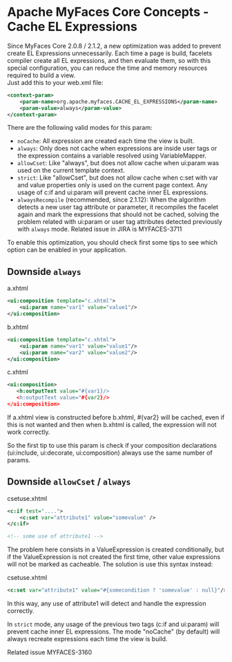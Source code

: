 # Apache MyFaces Core Concepts - Cache EL Expressions

Since MyFaces Core 2.0.8 / 2.1.2, a new optimization was added to prevent create EL Expressions unnecessarily.
Each time a page is build, facelets compiler create all EL expressions, and then evaluate them, so with this special configuration, you can reduce the time and memory resources required to build a view.  
Just add this to your web.xml file:

```xml
<context-param>
    <param-name>org.apache.myfaces.CACHE_EL_EXPRESSIONS</param-name>
    <param-value>always</param-value>
</context-param>
```

There are the following valid modes for this param:
* `noCache`: All expression are created each time the view is built.
* `always`: Only does not cache when expressions are inside user tags or the expression contains a variable resolved using VariableMapper.
* `allowCset`: Like "always", but does not allow cache when ui:param was used on the current template context.
* `strict`: Like "allowCset", but does not allow cache when c:set with var and value properties only is used on the current page context. Any usage of c:if and ui:param will prevent cache inner EL expressions. 
* `alwaysRecompile` (recommended, since 2.1.12): When the algorithm detects a new user tag attribute or parameter, it recompiles the facelet again and mark the expressions that should not be cached, solving the problem related with ui:param or user tag attributes detected previously with `always` mode. Related issue in JIRA is MYFACES-3711

To enable this optimization, you should check first some tips to see which option can be enabled in your application.



## Downside `always`
a.xhtml
```xml
<ui:composition template="c.xhtml">
    <ui:param name="var1" value="value1"/>
</ui:composition>
```

b.xhtml
```xml
<ui:composition template="c.xhtml">
    <ui:param name="var1" value="value1"/>
    <ui:param name="var2" value="value2"/>
</ui:composition>
```

c.xhtml
```xml
<ui:composition>
   <h:outputText value="#{var1}/>
   <h:outputText value="#{var2}/>
</ui:composition>
```
If a.xhtml view is constructed before b.xhtml, #{var2} will be cached, even if this is not wanted and then when b.xhtml is called, the expression will not work correctly.

So the first tip to use this param is check if your composition declarations (ui:include, ui:decorate, ui:composition) always use the same number of params.


## Downside `allowCset` / `always`
csetuse.xhtml
```xml
<c:if test="....">
    <c:set var="attribute1" value="somevalue" />
</c:if>

<!-- some use of attribute1 -->
```

The problem here consists in a ValueExpression is created conditionally, but if the ValueExpression is not created the first time, other value expressions will not be marked as cacheable.
The solution is use this syntax instead:

csetuse.xhtml
```xml
<c:set var="attribute1" value="#{somecondition ? 'somevalue' : null}"/>
```

In this way, any use of attribute1 will detect and handle the expression correctly.

In `strict` mode, any usage of the previous two tags (c:if and ui:param) will prevent cache inner EL expressions. The mode "noCache" (by default) will always recreate expressions each time the view is build.

Related issue MYFACES-3160

